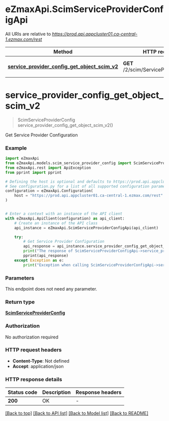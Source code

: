 # eZmaxApi.ScimServiceProviderConfigApi

All URIs are relative to *https://prod.api.appcluster01.ca-central-1.ezmax.com/rest*

Method | HTTP request | Description
------------- | ------------- | -------------
[**service_provider_config_get_object_scim_v2**](ScimServiceProviderConfigApi.md#service_provider_config_get_object_scim_v2) | **GET** /2/scim/ServiceProviderConfig | Get Service Provider Configuration


# **service_provider_config_get_object_scim_v2**
> ScimServiceProviderConfig service_provider_config_get_object_scim_v2()

Get Service Provider Configuration

### Example


```python
import eZmaxApi
from eZmaxApi.models.scim_service_provider_config import ScimServiceProviderConfig
from eZmaxApi.rest import ApiException
from pprint import pprint

# Defining the host is optional and defaults to https://prod.api.appcluster01.ca-central-1.ezmax.com/rest
# See configuration.py for a list of all supported configuration parameters.
configuration = eZmaxApi.Configuration(
    host = "https://prod.api.appcluster01.ca-central-1.ezmax.com/rest"
)


# Enter a context with an instance of the API client
with eZmaxApi.ApiClient(configuration) as api_client:
    # Create an instance of the API class
    api_instance = eZmaxApi.ScimServiceProviderConfigApi(api_client)

    try:
        # Get Service Provider Configuration
        api_response = api_instance.service_provider_config_get_object_scim_v2()
        print("The response of ScimServiceProviderConfigApi->service_provider_config_get_object_scim_v2:\n")
        pprint(api_response)
    except Exception as e:
        print("Exception when calling ScimServiceProviderConfigApi->service_provider_config_get_object_scim_v2: %s\n" % e)
```



### Parameters

This endpoint does not need any parameter.

### Return type

[**ScimServiceProviderConfig**](ScimServiceProviderConfig.md)

### Authorization

No authorization required

### HTTP request headers

 - **Content-Type**: Not defined
 - **Accept**: application/json

### HTTP response details

| Status code | Description | Response headers |
|-------------|-------------|------------------|
**200** | OK |  -  |

[[Back to top]](#) [[Back to API list]](../README.md#documentation-for-api-endpoints) [[Back to Model list]](../README.md#documentation-for-models) [[Back to README]](../README.md)

